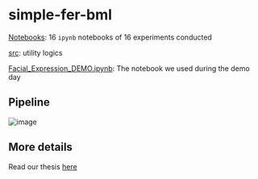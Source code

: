 # simple-fer-bml

[Notebooks](https://github.com/congphase/bml-end-term/tree/main/Notebooks): 16 `ipynb` notebooks of 16 experiments conducted

[src](https://github.com/congphase/bml-end-term/tree/main/src): utility logics

[Facial_Expression_DEMO.ipynb](https://github.com/congphase/bml-end-term/blob/main/Facial_Expression_DEMO.ipynb): The notebook we used during the demo day

## Pipeline
![image](https://user-images.githubusercontent.com/28902802/136683104-7a8fa527-2c43-476b-8844-6555c58d0a22.png)

## More details
Read our thesis [here](https://github.com/congphase/bml-end-term/blob/main/docs/BML.pdf)
